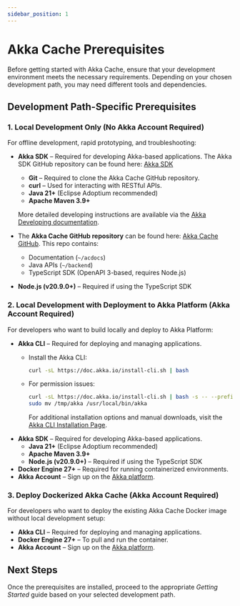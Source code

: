 ```yaml
---
sidebar_position: 1
---
```


# Akka Cache Prerequisites

Before getting started with Akka Cache, ensure that your development environment meets the necessary requirements. Depending on your chosen development path, you may need different tools and dependencies.

## Development Path-Specific Prerequisites
### **1. Local Development Only** (No Akka Account Required)
For offline development, rapid prototyping, and troubleshooting:

- **Akka SDK** – Required for developing Akka-based applications. The Akka SDK GitHub repository can be found here: [Akka SDK](https://github.com/akka/akka-sdk)
  - **Git** – Required to clone the Akka Cache GitHub repository.
  - **curl** – Used for interacting with RESTful APIs.
  - **Java 21+** (Eclipse Adoptium recommended)
  - **Apache Maven 3.9+**

  More detailed developing instructions are available via the [Akka Developing documentation](https://doc.akka.io/java/index.html).
- The **Akka Cache GitHub repository** can be found here: [Akka Cache GitHub](https://github.com/akka-cache/akka-cache). This repo contains:
  - Documentation (`~/acdocs`)
  - Java APIs (`~/backend`)
  - TypeScript SDK (OpenAPI 3-based, requires Node.js)
- **Node.js (v20.9.0+)** – Required if using the TypeScript SDK

### **2. Local Development with Deployment to Akka Platform** (Akka Account Required)
For developers who want to build locally and deploy to Akka Platform:

- **Akka CLI** – Required for deploying and managing applications.
  - Install the Akka CLI:
    ```sh
    curl -sL https://doc.akka.io/install-cli.sh | bash
    ```
  - For permission issues:
    ```sh
    curl -sL https://doc.akka.io/install-cli.sh | bash -s -- --prefix /tmp && \
    sudo mv /tmp/akka /usr/local/bin/akka
    ```

    For additional installation options and manual downloads, visit the [Akka CLI Installation Page](https://doc.akka.io/install-cli).
- **Akka SDK** – Required for developing Akka-based applications.
  - **Java 21+** (Eclipse Adoptium recommended)
  - **Apache Maven 3.9+**
  - **Node.js (v20.9.0+)** – Required if using the TypeScript SDK
- **Docker Engine 27+** – Required for running containerized environments.
- **Akka Account** – Sign up on the [Akka platform](https://console.akka.io/register).

### **3. Deploy Dockerized Akka Cache** (Akka Account Required)

For developers who want to deploy the existing Akka Cache Docker image without local development setup:

- **Akka CLI** – Required for deploying and managing applications.
- **Docker Engine 27+** – To pull and run the container.
- **Akka Account** – Sign up on the [Akka platform](https://console.akka.io/register).

## Next Steps

Once the prerequisites are installed, proceed to the appropriate *Getting Started* guide based on your selected development path.
